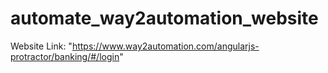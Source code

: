 # automate_way2automation_website

Website Link: "https://www.way2automation.com/angularjs-protractor/banking/#/login"
